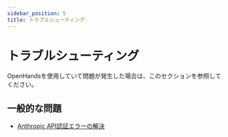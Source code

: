 ```yaml
---
sidebar_position: 5
title: トラブルシューティング
---
```


# トラブルシューティング

OpenHandsを使用していて問題が発生した場合は、このセクションを参照してください。

## 一般的な問題

- [Anthropic API認証エラーの解決](./anthropic-authentication.md)
